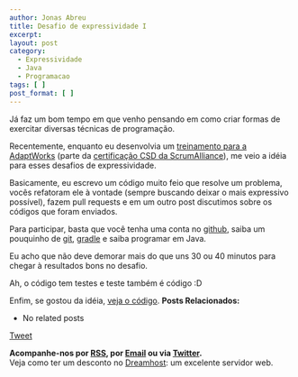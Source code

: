 ```yaml
---
author: Jonas Abreu
title: Desafio de expressividade I
excerpt:
layout: post
category:
  - Expressividade
  - Java
  - Programacao
tags: [ ]
post_format: [ ]
---
```

Já faz um bom tempo em que venho pensando em como criar formas de exercitar diversas técnicas de programação.

Recentemente, enquanto eu desenvolvia um [treinamento para a AdaptWorks][1] (parte da [certificação CSD da ScrumAlliance][2]), me veio a idéia para esses desafios de expressividade.

Basicamente, eu escrevo um código muito feio que resolve um problema, vocês refatoram ele à vontade (sempre buscando deixar o mais expressivo possível), fazem pull requests e em um outro post discutimos sobre os códigos que foram enviados.

Para participar, basta que você tenha uma conta no [github][3], saiba um pouquinho de [git][4], [gradle][5] e saiba programar em Java.

Eu acho que não deve demorar mais do que uns 30 ou 40 minutos para chegar à resultados bons no desafio.

Ah, o código tem testes e teste também é código :D

Enfim, se gostou da idéia, [veja o código][6]. 
**Posts Relacionados:** 
*   No related posts



[Tweet][7] 





**Acompanhe-nos por [ RSS][8], por [Email][9] ou via [Twitter][10].**  
Veja como ter um desconto no [Dreamhost][11]: um excelente servidor web.

 [1]: http://www.adaptworks.com.br/treinamento/CSD-Scrum-Developer-Skills
 [2]: http://www.scrumalliance.org/CSD
 [3]: http://github.com
 [4]: http://git-scm.com/
 [5]: http://www.gradle.org/
 [6]: https://github.com/vidageek/desafio20110516
 [7]: https://twitter.com/share
 [8]: http://feeds.feedburner.com/VidaGeek
 [9]: http://feedburner.google.com/fb/a/mailverify?uri=VidaGeek&loc=pt_BR
 [10]: http://twitter.com/blogvidageek
 [11]: http://vidageek.net/dreamhost/
